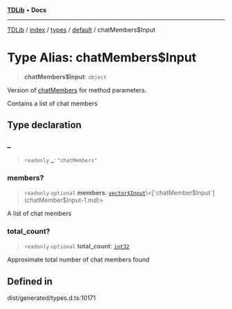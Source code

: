 [**TDLib**](../../../../../../README.md) • **Docs**

***

[TDLib](../../../../../../modules.md) / [index](../../../../../README.md) / [types](../../../README.md) / [default](../README.md) / chatMembers$Input

# Type Alias: chatMembers$Input

> **chatMembers$Input**: `object`

Version of [chatMembers](chatMembers-1.md) for method parameters.

Contains a list of chat members

## Type declaration

### \_

> `readonly` **\_**: `"chatMembers"`

### members?

> `readonly` `optional` **members**: [`vector$Input`](vector$Input.md)\<[`chatMember$Input`](chatMember$Input-1.md)\>

A list of chat members

### total\_count?

> `readonly` `optional` **total\_count**: [`int32`](int32-1.md)

Approximate total number of chat members found

## Defined in

dist/generated/types.d.ts:10171
